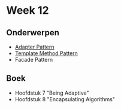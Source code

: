 # Week 12

## Onderwerpen

-   [Adapter Pattern](/topics/15a_adapter_pattern.ipynb)
-   [Template Method Pattern](/topics/15b_template.ipynb)
-   Facade Pattern


## Boek

-   Hoofdstuk 7 "Being Adaptive"
-   Hoofdstuk 8 "Encapsulating Algorithms"
